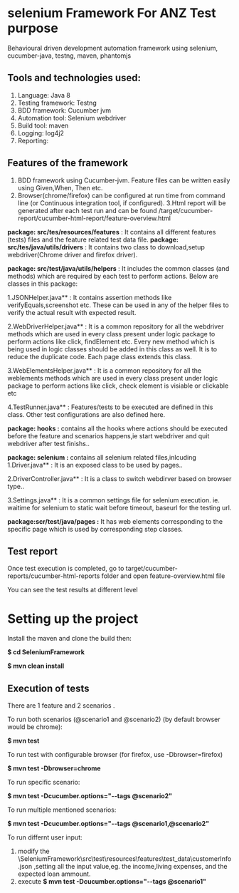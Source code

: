 # selenium Framework For ANZ Test purpose

Behavioural driven development automation framework using selenium, cucumber-java, testng, maven, phantomjs


## Tools and technologies used:

1. Language: Java 8
2. Testing framework: Testng
3. BDD framework: Cucumber jvm
4. Automation tool: Selenium webdriver
5. Build tool: maven
6. Logging: log4j2
7. Reporting:


## Features of the framework
1. BDD framework using Cucumber-jvm. Feature files can be written easily using Given,When, Then etc.
2. Browser(chrome/firefox) can be configured at run time  from command line (or Continuous integration tool, if configured).
3.Html report will be  generated after each test run and can be found /target/cucumber-report/cucumber-html-report/feature-overview.html


**package: src/tes/resources/features** : It contains all different features (tests) files and the feature related test data file.
**package: src/tes/java/utils/drivers** : It contains two class to download,setup webdriver(Chrome driver and firefox driver).

**package: src/test/java/utils/helpers** : It includes the common classes (and methods) which are required by each test to perform actions. Below are classes in this package:

1.JSONHelper.java** : It contains assertion methods like verifyEquals,screenshot etc. These can be used in any of the helper files to verify the actual result with expected result.

2.WebDriverHelper.java** : It is a common repository for all the webdriver methods which are used in every class present under logic package to perform actions like click, findElement etc. Every new method which is being used in logic classes should be added in this class as well. It is to reduce the duplicate code. Each page class extends this class.

3.WebElementsHelper.java** :  It is a common repository for all the weblements methods which are used in every class present under logic package to perform actions like click, check element is visiable or clickable etc

4.TestRunner.java** : Features/tests to be executed are defined in this class. Other test configurations are also defined here.

**package: hooks :** contains all the hooks  where actions should be executed before the feature and scenarios happens,ie start webdriver and quit webdriver after test finishs..

**package: selenium :** contains all selenium related files,inlcuding
1.Driver.java** : It is an exposed  class to be used by pages..

2.DriverController.java** : It is a class to switch webdirver based on browser type..

3.Settings.java** :  It is a common settings file for selenium execution. ie. waitime for selenium to static wait before timeout, baseurl for the testing url.

**package:scr/test/java/pages :** It has web elements corresponding to the specific page which is used by corresponding step classes.


## Test report ##

Once test execution is completed, go to target/cucumber-reports/cucumber-html-reports folder and open feature-overview.html file

You can see the test results at different level


# Setting up the project

Install the maven and clone the build then:

**$ cd SeleniumFramework**

**$ mvn clean install**


## Execution of tests
There are 1 feature and 2 scenarios .

To run both scenarios (@scenario1 and @scenario2) (by default browser would be chrome):

**$ mvn test**

To run test with configurable browser (for firefox, use -Dbrowser=firefox)

**$ mvn test -Dbrowser=chrome**


To run specific scenario:

**$ mvn test -Dcucumber.options="--tags @scenario2"**

To run multiple mentioned scenarios:

**$ mvn test -Dcucumber.options="--tags @scenario1,@scenario2"**

To run differnt user input:
1. modify the \SeleniumFramework\src\test\resources\features\test_data\customerInfo.json ,setting all the input value,eg. the income,living expenses,  and the expected loan ammount.
2. execute **$ mvn test -Dcucumber.options="--tags @scenario1"**


